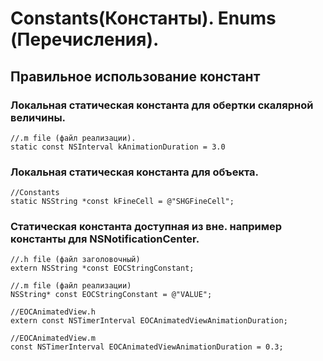 Constants(Константы). Enums (Перечисления).
==

## Правильное использование констант

### Локальная статическая константа для обертки скалярной величины.

```objc
//.m file (файл реализации).
static const NSInterval kAnimationDuration = 3.0
```

### Локальная статическая константа для объекта.
```objc
//Constants
static NSString *const kFineCell = @"SHGFineCell";
```

### Статическая константа доступная из вне. например константы для NSNotificationCenter.

```objc
//.h file (файл заголовочный)
extern NSString *const EOCStringConstant;

//.m file (файл реализации)
NSString* const EOCStringConstant = @"VALUE";
```

```objc
//EOCAnimatedView.h
extern const NSTimerInterval EOCAnimatedViewAnimationDuration;

//EOCAnimatedView.m
const NSTimerInterval EOCAnimatedViewAnimationDuration = 0.3;
```
